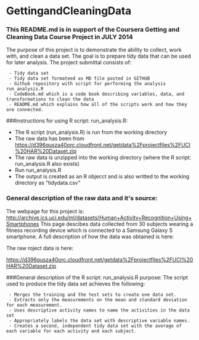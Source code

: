 GettingandCleaningData
======================

### This README.md is in support of the Coursera Getting and Cleaning Data Course Project in JULY 2014

The purpose of this project is to demonstrate the ability to collect, work with, and clean a data set. The goal is to prepare tidy data that can be used for later analysis. The project submittal consists of:

     - Tidy data set 
     - Tidy data set formateed as MD file posted in GITHUB
     - Github repository with script for performing the analysis run_analysis.R
     - CodeBook.md which is a code book describing variables, data, and transformations to clean the data
     - README.md which explains how all of the scripts work and how they are connected.  


###instructions for using R script: run_analysis.R: 
- The R script (run_analysis.R) is run from the working directory
- The raw data has been from https://d396qusza40orc.cloudfront.net/getdata%2Fprojectfiles%2FUCI%20HAR%20Dataset.zip 
- The raw data is unzipped into the working directory (where the R script: run_analysis.R also exists)
- Run run_analysis.R
- The output is created as an R objecct and is also writted to the working directory as "tidydata.csv"  


### General description of the raw data and it's source:

The webpage for this project is: http://archive.ics.uci.edu/ml/datasets/Human+Activity+Recognition+Using+Smartphones 
This page descibes data collected from 30 subjects wearing a fitness recording device which is connected to a Samsung Galaxy S smartphone. A full description of how the data was obtained is here: 

The raw roject data is here: 

https://d396qusza40orc.cloudfront.net/getdata%2Fprojectfiles%2FUCI%20HAR%20Dataset.zip 


###General description of the R script: run_analysis.R purpose:
The script used to produce the tidy data set achieves the following: 

     - Merges the training and the test sets to create one data set.
     - Extracts only the measurements on the mean and standard deviation for each measurement. 
     - Uses descriptive activity names to name the activities in the data set
     - Appropriately labels the data set with descriptive variable names. 
     - Creates a second, independent tidy data set with the average of each variable for each activity and each subject. 


